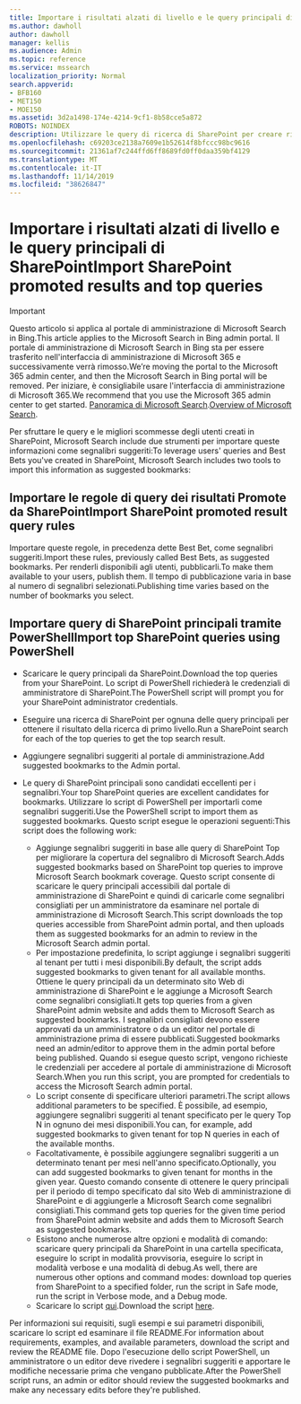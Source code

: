```yaml
---
title: Importare i risultati alzati di livello e le query principali di SharePoint
ms.author: dawholl
author: dawholl
manager: kellis
ms.audience: Admin
ms.topic: reference
ms.service: mssearch
localization_priority: Normal
search.appverid:
- BFB160
- MET150
- MOE150
ms.assetid: 3d2a1498-174e-4214-9cf1-8b58cce5a872
ROBOTS: NOINDEX
description: Utilizzare le query di ricerca di SharePoint per creare risultati di lavoro per Microsoft Search
ms.openlocfilehash: c69203ce2138a7609e1b52614f8bfccc98bc9616
ms.sourcegitcommit: 21361af7c244ffd6ff8689fd0ff0daa359bf4129
ms.translationtype: MT
ms.contentlocale: it-IT
ms.lasthandoff: 11/14/2019
ms.locfileid: "38626847"
---
```

# <a name="import-sharepoint-promoted-results-and-top-queries"></a><span data-ttu-id="77988-103">Importare i risultati alzati di livello e le query principali di SharePoint</span><span class="sxs-lookup"><span data-stu-id="77988-103">Import SharePoint promoted results and top queries</span></span>

> [!IMPORTANT]
> <span data-ttu-id="77988-104">Questo articolo si applica al portale di amministrazione di Microsoft Search in Bing.</span><span class="sxs-lookup"><span data-stu-id="77988-104">This article applies to the Microsoft Search in Bing admin portal.</span></span> <span data-ttu-id="77988-105">Il portale di amministrazione di Microsoft Search in Bing sta per essere trasferito nell'interfaccia di amministrazione di Microsoft 365 e successivamente verrà rimosso.</span><span class="sxs-lookup"><span data-stu-id="77988-105">We’re moving the portal to the Microsoft 365 admin center, and then the Microsoft Search in Bing portal will be removed.</span></span> <span data-ttu-id="77988-106">Per iniziare, è consigliabile usare l'interfaccia di amministrazione di Microsoft 365.</span><span class="sxs-lookup"><span data-stu-id="77988-106">We recommend that you use the Microsoft 365 admin center to get started.</span></span> <span data-ttu-id="77988-107">[Panoramica di Microsoft Search](overview-microsoft-search.md).</span><span class="sxs-lookup"><span data-stu-id="77988-107">[Overview of Microsoft Search](overview-microsoft-search.md).</span></span>
    
<span data-ttu-id="77988-108">Per sfruttare le query e le migliori scommesse degli utenti creati in SharePoint, Microsoft Search include due strumenti per importare queste informazioni come segnalibri suggeriti:</span><span class="sxs-lookup"><span data-stu-id="77988-108">To leverage users' queries and Best Bets you've created in SharePoint, Microsoft Search includes two tools to import this information as suggested bookmarks:</span></span> 
  
## <a name="import-sharepoint-promoted-result-query-rules"></a><span data-ttu-id="77988-109">Importare le regole di query dei risultati Promote da SharePoint</span><span class="sxs-lookup"><span data-stu-id="77988-109">Import SharePoint promoted result query rules</span></span>

<span data-ttu-id="77988-110">Importare queste regole, in precedenza dette Best Bet, come segnalibri suggeriti.</span><span class="sxs-lookup"><span data-stu-id="77988-110">Import these rules, previously called Best Bets, as suggested bookmarks.</span></span> <span data-ttu-id="77988-111">Per renderli disponibili agli utenti, pubblicarli.</span><span class="sxs-lookup"><span data-stu-id="77988-111">To make them available to your users, publish them.</span></span> <span data-ttu-id="77988-112">Il tempo di pubblicazione varia in base al numero di segnalibri selezionati.</span><span class="sxs-lookup"><span data-stu-id="77988-112">Publishing time varies based on the number of bookmarks you select.</span></span>
  
## <a name="import-top-sharepoint-queries-using-powershell"></a><span data-ttu-id="77988-113">Importare query di SharePoint principali tramite PowerShell</span><span class="sxs-lookup"><span data-stu-id="77988-113">Import top SharePoint queries using PowerShell</span></span>

- <span data-ttu-id="77988-114">Scaricare le query principali da SharePoint.</span><span class="sxs-lookup"><span data-stu-id="77988-114">Download the top queries from your SharePoint.</span></span> <span data-ttu-id="77988-115">Lo script di PowerShell richiederà le credenziali di amministratore di SharePoint.</span><span class="sxs-lookup"><span data-stu-id="77988-115">The PowerShell script will prompt you for your SharePoint administrator credentials.</span></span>
    
- <span data-ttu-id="77988-116">Eseguire una ricerca di SharePoint per ognuna delle query principali per ottenere il risultato della ricerca di primo livello.</span><span class="sxs-lookup"><span data-stu-id="77988-116">Run a SharePoint search for each of the top queries to get the top search result.</span></span>
    
- <span data-ttu-id="77988-117">Aggiungere segnalibri suggeriti al portale di amministrazione.</span><span class="sxs-lookup"><span data-stu-id="77988-117">Add suggested bookmarks to the Admin portal.</span></span>
    
- <span data-ttu-id="77988-118">Le query di SharePoint principali sono candidati eccellenti per i segnalibri.</span><span class="sxs-lookup"><span data-stu-id="77988-118">Your top SharePoint queries are excellent candidates for bookmarks.</span></span> <span data-ttu-id="77988-119">Utilizzare lo script di PowerShell per importarli come segnalibri suggeriti.</span><span class="sxs-lookup"><span data-stu-id="77988-119">Use the PowerShell script to import them as suggested bookmarks.</span></span> <span data-ttu-id="77988-120">Questo script esegue le operazioni seguenti:</span><span class="sxs-lookup"><span data-stu-id="77988-120">This script does the following work:</span></span>
    - <span data-ttu-id="77988-121">Aggiunge segnalibri suggeriti in base alle query di SharePoint Top per migliorare la copertura del segnalibro di Microsoft Search.</span><span class="sxs-lookup"><span data-stu-id="77988-121">Adds suggested bookmarks based on SharePoint top queries to improve Microsoft Search bookmark coverage.</span></span> <span data-ttu-id="77988-122">Questo script consente di scaricare le query principali accessibili dal portale di amministrazione di SharePoint e quindi di caricarle come segnalibri consigliati per un amministratore da esaminare nel portale di amministrazione di Microsoft Search.</span><span class="sxs-lookup"><span data-stu-id="77988-122">This script downloads the top queries accessible from SharePoint admin portal, and then uploads them as suggested bookmarks for an admin to review in the Microsoft Search admin portal.</span></span>
    - <span data-ttu-id="77988-123">Per impostazione predefinita, lo script aggiunge i segnalibri suggeriti al tenant per tutti i mesi disponibili.</span><span class="sxs-lookup"><span data-stu-id="77988-123">By default, the script adds suggested bookmarks to given tenant for all available months.</span></span> <span data-ttu-id="77988-124">Ottiene le query principali da un determinato sito Web di amministrazione di SharePoint e le aggiunge a Microsoft Search come segnalibri consigliati.</span><span class="sxs-lookup"><span data-stu-id="77988-124">It gets top queries from a given SharePoint admin website and adds them to Microsoft Search as suggested bookmarks.</span></span> <span data-ttu-id="77988-125">I segnalibri consigliati devono essere approvati da un amministratore o da un editor nel portale di amministrazione prima di essere pubblicati.</span><span class="sxs-lookup"><span data-stu-id="77988-125">Suggested bookmarks need an admin/editor to approve them in the admin portal before being published.</span></span> <span data-ttu-id="77988-126">Quando si esegue questo script, vengono richieste le credenziali per accedere al portale di amministrazione di Microsoft Search.</span><span class="sxs-lookup"><span data-stu-id="77988-126">When you run this script, you are prompted for credentials to access the Microsoft Search admin portal.</span></span>
    - <span data-ttu-id="77988-127">Lo script consente di specificare ulteriori parametri.</span><span class="sxs-lookup"><span data-stu-id="77988-127">The script allows additional parameters to be specified.</span></span> <span data-ttu-id="77988-128">È possibile, ad esempio, aggiungere segnalibri suggeriti al tenant specificato per le query Top N in ognuno dei mesi disponibili.</span><span class="sxs-lookup"><span data-stu-id="77988-128">You can, for example, add suggested bookmarks to given tenant for top N queries in each of the available months.</span></span>
    - <span data-ttu-id="77988-129">Facoltativamente, è possibile aggiungere segnalibri suggeriti a un determinato tenant per mesi nell'anno specificato.</span><span class="sxs-lookup"><span data-stu-id="77988-129">Optionally, you can add suggested bookmarks to given tenant for months in the given year.</span></span> <span data-ttu-id="77988-130">Questo comando consente di ottenere le query principali per il periodo di tempo specificato dal sito Web di amministrazione di SharePoint e di aggiungerle a Microsoft Search come segnalibri consigliati.</span><span class="sxs-lookup"><span data-stu-id="77988-130">This command gets top queries for the given time period from SharePoint admin website and adds them to Microsoft Search as suggested bookmarks.</span></span>
    - <span data-ttu-id="77988-131">Esistono anche numerose altre opzioni e modalità di comando: scaricare query principali da SharePoint in una cartella specificata, eseguire lo script in modalità provvisoria, eseguire lo script in modalità verbose e una modalità di debug.</span><span class="sxs-lookup"><span data-stu-id="77988-131">As well, there are numerous other options and command modes: download top queries from SharePoint to a specified folder, run the script in Safe mode, run the script in Verbose mode, and a Debug mode.</span></span>
    - <span data-ttu-id="77988-132">Scaricare lo script [qui](https://www.bingforbusiness.com/distribution/SharepointTopQueryBookmarks.zip).</span><span class="sxs-lookup"><span data-stu-id="77988-132">Download the script [here](https://www.bingforbusiness.com/distribution/SharepointTopQueryBookmarks.zip).</span></span> 

<span data-ttu-id="77988-133">Per informazioni sui requisiti, sugli esempi e sui parametri disponibili, scaricare lo script ed esaminare il file README.</span><span class="sxs-lookup"><span data-stu-id="77988-133">For information about requirements, examples, and available parameters, download the script and review the README file.</span></span> <span data-ttu-id="77988-134">Dopo l'esecuzione dello script PowerShell, un amministratore o un editor deve rivedere i segnalibri suggeriti e apportare le modifiche necessarie prima che vengano pubblicate.</span><span class="sxs-lookup"><span data-stu-id="77988-134">After the PowerShell script runs, an admin or editor should review the suggested bookmarks and make any necessary edits before they're published.</span></span>